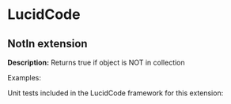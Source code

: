 # LucidCode

## **NotIn** extension

**Description:** Returns true if object is NOT in collection

Examples:

[embed-code]: # (Examples\Extensions\NotIn.cs)

Unit tests included in the LucidCode framework for this extension:

[embed-code]: # (LucidCode.Test\Extensions\NotInTest.cs)
